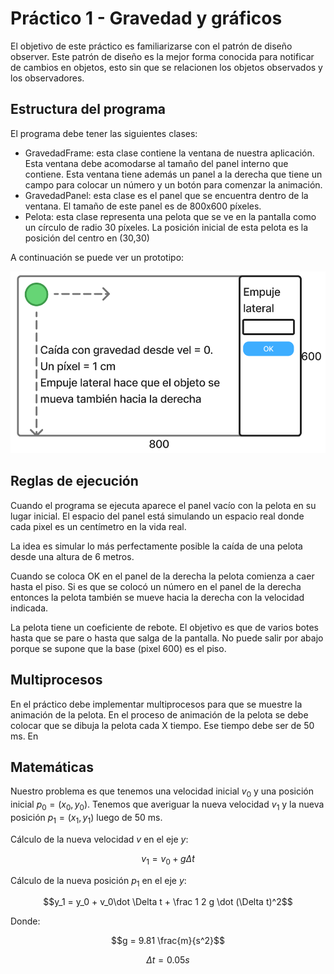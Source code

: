# Práctico 1 - Gravedad y gráficos

El objetivo de este práctico es familiarizarse con el patrón
de diseño observer. Este patrón de diseño es la mejor forma
conocida para notificar de cambios en objetos, esto sin que
se relacionen los objetos observados y los observadores.

## Estructura del programa

El programa debe tener las siguientes clases:

* GravedadFrame: esta clase contiene la ventana de nuestra
  aplicación. Esta ventana debe acomodarse al tamaño del
  panel interno que contiene. Esta ventana tiene además un panel
  a la derecha que tiene un campo para colocar un número y
  un botón para comenzar la animación.
* GravedadPanel: esta clase es el panel que se encuentra dentro
  de la ventana. El tamaño de este panel es de 800x600 píxeles.
* Pelota: esta clase representa una pelota que se ve en la pantalla
  como un círculo de radio 30 píxeles. La posición inicial de
  esta pelota es la posición del centro en (30,30)

A continuación se puede ver un prototipo:

![P1 pantalla](p1_screen.png)

## Reglas de ejecución

Cuando el programa se ejecuta aparece el panel vacío con la
pelota en su lugar inicial. El espacio del panel está simulando
un espacio real donde cada pixel es un centímetro en la vida
real.

La idea es simular lo más perfectamente posible la caída de
una pelota desde una altura de 6 metros.

Cuando se coloca OK en el panel de la derecha la pelota
comienza a caer hasta el piso. Si es que se colocó un número
en el panel de la derecha entonces la pelota también se mueve
hacia la derecha con la velocidad indicada.

La pelota tiene un coeficiente de rebote. El objetivo es que de
varios botes hasta que se pare o hasta que salga de la pantalla.
No puede salir por abajo porque se supone que la base (pixel 600)
es el piso.

## Multiprocesos

En el práctico debe implementar multiprocesos para que
se muestre la animación de la pelota. En el proceso de
animación de la pelota se debe colocar que se dibuja la
pelota cada X tiempo. Ese tiempo debe ser de 50 ms. En

## Matemáticas

Nuestro problema es que tenemos una velocidad inicial
$v_0$ y una posición inicial $p_0 = (x_0, y_0)$. Tenemos
que averiguar la nueva velocidad $v_1$ y la nueva posición
$p_1 = (x_1, y_1)$ luego de 50 ms.

Cálculo de la nueva velocidad $v$ en el eje $y$:

$$v_1 = v_0 + g \dot \Delta t$$

Cálculo de la nueva posición $p_1$ en el eje $y$:

$$y_1 = y_0  + v_0\dot \Delta t + \frac 1 2 g \dot (\Delta t)^2$$

Donde:

$$g = 9.81 \frac{m}{s^2}$$

$$\Delta t = 0.05 s$$